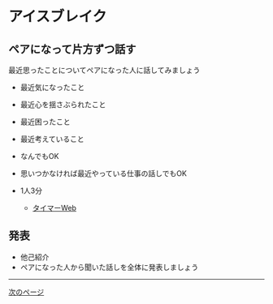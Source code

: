 # アイスブレイク

## ペアになって片方ずつ話す

最近思ったことについてペアになった人に話してみましょう

* 最近気になったこと
* 最近心を揺さぶられたこと
* 最近困ったこと
* 最近考えていること

* なんでもOK
* 思いつかなければ最近やっている仕事の話しでもOK

* 1人3分 
  * [タイマーWeb](https://timer.onl.jp/)

## 発表

* 他己紹介
* ペアになった人から聞いた話しを全体に発表しましょう

---

[次のページ](CHAPTER_1-1.md)
